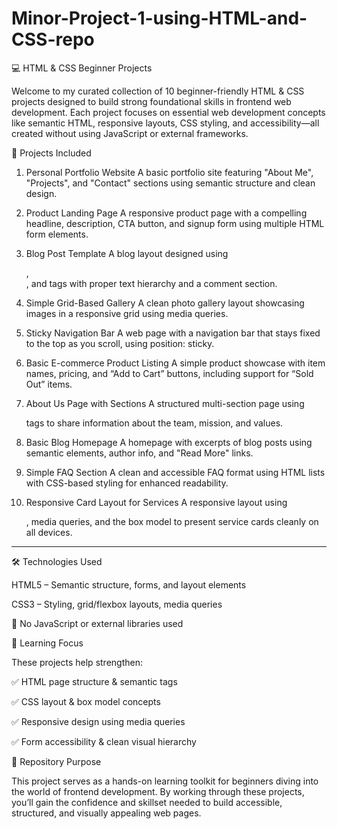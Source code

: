 # Minor-Project-1-using-HTML-and-CSS-repo
💻 HTML & CSS Beginner Projects

Welcome to my curated collection of 10 beginner-friendly HTML & CSS projects designed to build strong foundational skills in frontend web development. Each project focuses on essential web development concepts like semantic HTML, responsive layouts, CSS styling, and accessibility—all created without using JavaScript or external frameworks.




🚀 Projects Included

1. Personal Portfolio Website
A basic portfolio site featuring "About Me", "Projects", and "Contact" sections using semantic structure and clean design.


2. Product Landing Page
A responsive product page with a compelling headline, description, CTA button, and signup form using multiple HTML form elements.


3. Blog Post Template
A blog layout designed using <article>, <section>, and <time> tags with proper text hierarchy and a comment section.


4. Simple Grid-Based Gallery
A clean photo gallery layout showcasing images in a responsive grid using media queries.


5. Sticky Navigation Bar
A web page with a navigation bar that stays fixed to the top as you scroll, using position: sticky.


6. Basic E-commerce Product Listing
A simple product showcase with item names, pricing, and “Add to Cart” buttons, including support for “Sold Out” items.


7. About Us Page with Sections
A structured multi-section page using <section> tags to share information about the team, mission, and values.


8. Basic Blog Homepage
A homepage with excerpts of blog posts using semantic elements, author info, and "Read More" links.


9. Simple FAQ Section
A clean and accessible FAQ format using HTML lists with CSS-based styling for enhanced readability.


10. Responsive Card Layout for Services
A responsive layout using <div>, media queries, and the box model to present service cards cleanly on all devices.




---

🛠 Technologies Used

HTML5 – Semantic structure, forms, and layout elements

CSS3 – Styling, grid/flexbox layouts, media queries

🚫 No JavaScript or external libraries used





🎯 Learning Focus

These projects help strengthen:

✅ HTML page structure & semantic tags

✅ CSS layout & box model concepts

✅ Responsive design using media queries

✅ Form accessibility & clean visual hierarchy





📂 Repository Purpose

This project serves as a hands-on learning toolkit for beginners diving into the world of frontend development. By working through these projects, you’ll gain the confidence and skillset needed to build accessible, structured, and visually appealing web pages.
